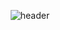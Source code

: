 <div align="center">
  
  ![header](https://capsule-render.vercel.app/api?type=Waving&color=_#003459&height=200&section=header&text=Haseong%20Jung&fontColor=ffffff&fontSize=35&animation=fadeIn&fontAlignY=40)
</div>
